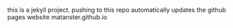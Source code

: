 this is a jekyll project.
pushing to this repo automatically updates the github pages website matanster.github.io

